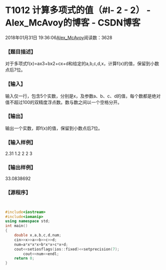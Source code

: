 # T1012 计算多项式的值（#Ⅰ- 2 - 2） - Alex_McAvoy的博客 - CSDN博客





2018年01月31日 19:36:06[Alex_McAvoy](https://me.csdn.net/u011815404)阅读数：3628








### 【题目描述】


对于多项式f(x)=ax3+bx2+cx+d和给定的a,b,c,d,x，计算f(x)的值，保留到小数点后7位。


### 【输入】


输入仅一行，包含5个实数，分别是x，及参数a、b、c、d的值，每个数都是绝对值不超过100的双精度浮点数。数与数之间以一个空格分开。




### 【输出】


输出一个实数，即f(x)的值，保留到小数点后7位。


### 【输入样例】

2.31 1.2 2 2 3

### 【输出样例】

33.0838692

### 【源程序】


```cpp

```

```cpp

```

```cpp
#include<iostream>
#include<iomanip>
using namespace std;
int main()
{ 
	double x,a,b,c,d,num;
	cin>>x>>a>>b>>c>>d;
	num=a*x*x*x+b*x*x+c*x+d;
	cout<<setiosflags(ios::fixed)<<setprecision(7);
        cout<<num<<endl;
  	return 0;
}
```




